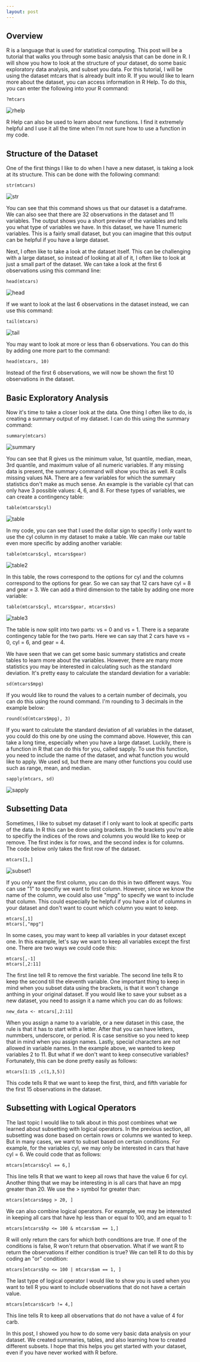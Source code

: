 ```yaml
---
layout: post
---
```


## Overview

R is a language that is used for statistical computing. This post will be a tutorial that walks you through some basic analysis that can be done in R. I will show you how to look at the structure of your dataset, do some basic exploratory data analysis, and subset you data. For this tutorial, I will be using the dataset mtcars that is already built into R. If you would like to learn more about the dataset, you can access information in R Help. To do this, you can enter the following into your R command:

```
?mtcars
```

![rhelp](/img/rhelp.JPG)

R Help can also be used to learn about new functions. I find it extremely helpful and I use it all the time when I'm not sure how to use a function in my code.

## Structure of the Dataset

One of the first things I like to do when I have a new dataset, is taking a look at its structure. This can be done with the following command:

```
str(mtcars)
```

![str](/img/str.JPG)

You can see that this command shows us that our dataset is a dataframe. We can also see that there are 32 observations in the dataset and 11 variables. The output shows you a short preview of the variables and tells you what type of variables we have. In this dataset, we have 11 numeric variables. This is a fairly small dataset, but you can imagine that this output can be helpful if you have a large dataset.

Next, I often like to take a look at the dataset itself. This can be challenging with a large dataset, so instead of looking at all of it, I often like to look at just a small part of the dataset. We can take a look at the first 6 observations using this command line:

```
head(mtcars)
```

![head](/img/head.JPG)

If we want to look at the last 6 observations in the dataset instead, we can use this command:

```
tail(mtcars)
```

![tail](/img/tail.JPG)

You may want to look at more or less than 6 observations. You can do this by adding one more part to the command:

```
head(mtcars, 10)
```

Instead of the first 6 observations, we will now be shown the first 10 observations in the dataset.

## Basic Exploratory Analysis

Now it's time to take a closer look at the data. One thing I often like to do, is creating a summary output of my dataset. I can do this using the summary command:

```
summary(mtcars)
```

![summary](/img/summary.JPG)

You can see that R gives us the minimum value, 1st quantile, median, mean, 3rd quantile, and maximum value of all numeric variables. If any missing data is present, the summary command will show you this as well. R calls missing values NA. There are a few variables for which the summary statistics don't make as much sense. An example is the variable cyl that can only have 3 possible values: 4, 6, and 8. For these types of variables, we can create a contingency table:

```
table(mtcars$cyl)
```

![table](/img/table.JPG)

In my code, you can see that I used the dollar sign to specifiy I only want to use the cyl column in my dataset to make a table. We can make our table even more specific by adding another variable:

```
table(mtcars$cyl, mtcars$gear)
```

![table2](/img/table2.JPG)

In this table, the rows correspond to the options for cyl and the columns correspond to the options for gear. So we can say that 12 cars have cyl = 8 and gear = 3. We can add a third dimension to the table by adding one more variable:

```
table(mtcars$cyl, mtcars$gear, mtcars$vs)
```

![table3](/img/table3.JPG)

The table is now split into two parts: vs = 0 and vs = 1. There is a separate contingency table for the two parts. Here we can say that 2 cars have vs = 0, cyl = 6, and gear = 4.

We have seen that we can get some basic summary statistics and create tables to learn more about the variables. However, there are many more statistics you may be interested in calculating such as the standard deviation. It's pretty easy to calculate the standard deviation for a variable:

```
sd(mtcars$mpg)
```

If you would like to round the values to a certain number of decimals, you can do this using the round command. I'm rounding to 3 decimals in the example below:

```
round(sd(mtcars$mpg), 3)
```

If you want to calculate the standard deviation of all variables in the dataset, you could do this one by one using the command above. However, this can take a long time, especially when you have a large dataset. Luckily, there is a function in R that can do this for you, called sapply. To use this function, you need to include the name of the dataset, and what function you would like to apply. We used sd, but there are many other functions you could use such as range, mean, and median.

```
sapply(mtcars, sd)
```

![sapply](/img/sapply.JPG)

## Subsetting Data

Sometimes, I like to subset my dataset if I only want to look at specific parts of the data. In R this can be done using brackets. In the brackets you're able to specifiy the indices of the rows and columns you would like to keep or remove. The first index is for rows, and the second index is for columns. The code below only takes the first row of the dataset.

```
mtcars[1,]
```

![subset1](/img/subset1.JPG)

If you only want the first column, you can do this in two different ways. You can use "1" to specifiy we want to first column. However, since we know the name of the column, we could also use "mpg" to specify we want to include that column. This could especially be helpful if you have a lot of columns in your dataset and don't want to count which column you want to keep.

```
mtcars[,1]
mtcars[,"mpg"]
```

In some cases, you may want to keep all variables in your dataset except one. In this example, let's say we want to keep all variables except the first one. There are two ways we could code this:

```
mtcars[,-1]
mtcars[,2:11]
```

The first line tell R to remove the first variable. The second line tells R to keep the second till the eleventh variable. One important thing to keep in mind when you subset data using the brackets, is that it won't change anthing in your original dataset. If you would like to save your subset as a new dataset, you need to assign it a name which you can do as follows:

```
new_data <- mtcars[,2:11]
```

When you assign a name to a variable, or a new dataset in this case, the rule is that it has to start with a letter. After that you can have letters, nummbers, underscore, or period. R is case sensitive so you need to keep that in mind when you assign names. Lastly, special characters are not allowed in variable names. In the example above, we wanted to keep variables 2 to 11. But what if we don't want to keep consecutive variables? Fortunately, this can be done pretty easily as follows:

```
mtcars[1:15 ,c(1,3,5)]
```

This code tells R that we want to keep the first, third, and fifth variable for the first 15 observations in the dataset.

## Subsetting with Logical Operators

The last topic I would like to talk about in this post combines what we learned about subsetting with logical operators. In the previous section, all subsetting was done based on certain rows or columns we wanted to keep. But in many cases, we want to subset based on certain conditions. For example, for the variables cyl, we may only be interested in cars that have cyl = 6. We could code that as follows:

```
mtcars[mtcars$cyl == 6,]
```

This line tells R that we want to keep all rows that have the value 6 for cyl. Another thing that we may be interesting in is all cars that have an mpg greater than 20. We use the > symbol for greater than:

```
mtcars[mtcars$mpg > 20, ]
```

We can also combine logical operators. For example, we may be interested in keeping all cars that have hp less than or equal to 100, and am equal to 1:

```
mtcars[mtcars$hp <= 100 & mtcars$am == 1,]
```

R will only return the cars for which both conditions are true. If one of the conditions is false, R won't return that observation. What if we want R to return the observations if either condition is true? We can tell R to do this by coding an "or" condition:

```
mtcars[mtcars$hp <= 100 | mtcars$am == 1, ]
```

The last type of logical operator I would like to show you is used when you want to tell R you want to include observations that do not have a certain value.

```
mtcars[mtcars$carb != 4,]
```

This line tells R to keep all observations that do not have a value of 4 for carb.

In this post, I showed you how to do some very basic data analysis on your dataset. We created summaries, tables, and also learning how to created different subsets. I hope that this helps you get started with your dataset, even if you have never worked with R before.
